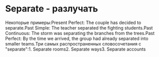 # Separate - разлучать

Некоторые примеры:Present Perfect: The couple has decided to separate.Past Simple: The teacher separated the fighting students.Past Continuous: The storm was separating the branches from the trees.Past Perfect: By the time we arrived, the group had already separated into smaller teams.Три самых распространенных словосочетания с "separate":1. Separate rooms2. Separate ways3. Separate accounts
